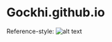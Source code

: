 # Gockhi.github.io






Reference-style: 
![alt text](https://github.com/Gockhi/Gockhi.github.io/blob/main/IMG_1328.heif "Logo Title Text 1")


